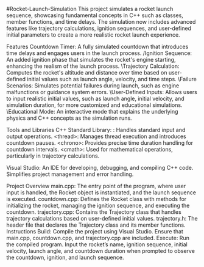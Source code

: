 #Rocket-Launch-Simulation
This project simulates a rocket launch sequence, showcasing fundamental concepts in C++ such as classes, member functions, and time delays. The simulation now includes advanced features like trajectory calculations, ignition sequences, and user-defined initial parameters to create a more realistic rocket launch experience.

Features
Countdown Timer: A fully simulated countdown that introduces time delays and engages users in the launch process.
/Ignition Sequence: An added ignition phase that simulates the rocket's engine starting, enhancing the realism of the launch process.
\Trajectory Calculation: Computes the rocket's altitude and distance over time based on user-defined initial values such as launch angle, velocity, and time steps.
\Failure Scenarios: Simulates potential failures during launch, such as engine malfunctions or guidance system errors.
\User-Defined Inputs: Allows users to input realistic initial values, such as launch angle, initial velocity, and simulation duration, for more customized and educational simulations.
\Educational Mode: An interactive mode that explains the underlying physics and C++ concepts as the simulation runs.

Tools and Libraries
C++ Standard Library:
<iostream>: Handles standard input and output operations.
\<thread>: Manages thread execution and introduces countdown pauses.
\<chrono>: Provides precise time duration handling for countdown intervals.
\<cmath>: Used for mathematical operations, particularly in trajectory calculations.

Visual Studio: An IDE for developing, debugging, and compiling C++ code. Simplifies project management and error handling.

Project Overview
main.cpp: The entry point of the program, where user input is handled, the Rocket object is instantiated, and the launch sequence is executed.
countdown.cpp: Defines the Rocket class with methods for initializing the rocket, managing the ignition sequence, and executing the countdown.
trajectory.cpp: Contains the Trajectory class that handles trajectory calculations based on user-defined initial values.
trajectory.h: The header file that declares the Trajectory class and its member functions.
Instructions
Build: Compile the project using Visual Studio. Ensure that main.cpp, countdown.cpp, and trajectory.cpp are included.
Execute: Run the compiled program. Input the rocket’s name, ignition sequence, initial velocity, launch angle, and countdown duration when prompted to observe the countdown, ignition, and launch sequence.
